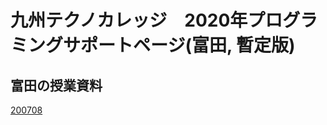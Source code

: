 
# 九州テクノカレッジ　2020年プログラミングサポートページ(富田, 暫定版)

## 富田の授業資料

[200708](https://yutomi7a.github.io/ADS/200708.html)


